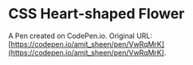 # CSS Heart-shaped Flower

A Pen created on CodePen.io. Original URL: [https://codepen.io/amit_sheen/pen/VwRqMrK](https://codepen.io/amit_sheen/pen/VwRqMrK).

